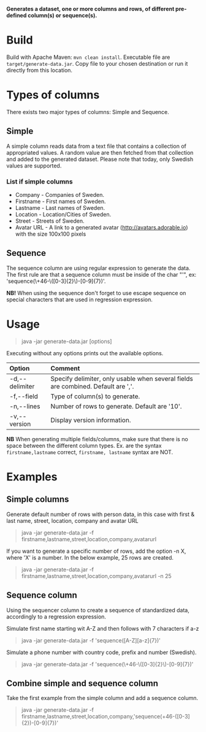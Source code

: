 **Generates a dataset, one or more columns and rows, of different pre-defined column(s) or sequence(s).**

# Build
Build with Apache Maven: `mvn clean install`. Executable file are `target/generate-data.jar`. Copy file to your chosen destination or run it directly from this location.

# Types of columns
There exists two major types of columns: Simple and Sequence.

## Simple
A simple column reads data from a text file that contains a collection of appropriated values. A random value are then fetched from that collection and added to the generated dataset. Please note that today, only Swedish values are supported.

### List if simple columns   
- Company - Companies of Sweden.
- Firstname - First names of Sweden.
- Lastname - Last names of Sweden.
- Location - Location/Cities of Sweden.
- Street - Streets of Sweden.
- Avatar URL - A link to a generated avatar (http://avatars.adorable.io) with the size 100x100 pixels

## Sequence
The sequence column are using regular expression to generate the data. 
The first rule are that a sequence column must be inside of the char "'", ex: 'sequence(\\+46-\\([0-3]{2}\\)-[0-9]{7})'.

**NB!** When using the sequence don't forget to use escape sequence on special characters that are used in regression expression.

# Usage
> java -jar generate-data.jar [options]

Executing without any options prints out the available options.

Option               | Comment
:--------------------| :-------------
-d,--delimiter <arg> | Specify delimiter, only usable when several fields are combined. Default are ','.
-f,--field <arg>     | Type of column(s) to generate.
-n,--lines <arg>     | Number of rows to generate. Default are '10'.
-v,--version         | Display version information.

**NB** When generating multiple fields/columns, make sure that there is no space between the different column types. Ex. are the syntax `firstname,lastname` correct, `firstname, lastname` syntax are NOT.

# Examples

## Simple columns
Generate default number of rows with person data, in this case with first & last name, street, location, company and avatar URL

> java -jar generate-data.jar -f firstname,lastname,street,location,company,avatarurl

If you want to generate a specific number of rows, add the option -n X, where 'X' is a number. In the below example, 25 rows are created.

> java -jar generate-data.jar -f firstname,lastname,street,location,company,avatarurl -n 25

## Sequence column
Using the sequencer column to create a sequence of standardized data, accordingly to a regression expression.

Simulate first name starting wit A-Z and then follows with 7 characters if a-z

> java -jar generate-data.jar -f 'sequence([A-Z][a-z]{7})'

Simulate a phone number with country code, prefix and number (Swedish).

> java -jar generate-data.jar -f 'sequence(\\+46-\\([0-3]{2}\\)-[0-9]{7})'

## Combine simple and sequence column
Take the first example from the simple column and add a sequence column.

> java -jar generate-data.jar -f firstname,lastname,street,location,company,'sequence(\+46-\([0-3]{2}\)-[0-9]{7})'